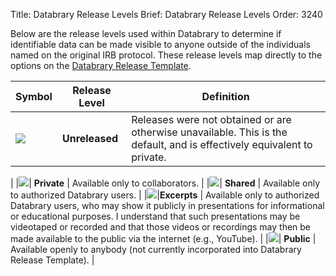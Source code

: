 Title: Databrary Release Levels
Brief: Databrary Release Levels
Order: 3240

Below are the release levels used within Databrary to determine if identifiable data can be made visible to anyone outside of the individuals named on the original IRB protocol.
These release levels map directly to the options on the [Databrary Release Template](|filename|../../../policies/release-template.mdi).

|Symbol| Release Level | Definition |
|------|---------------|--------------------------------------------------------|
|<img src="https://nyu.databrary.org/web/icons/release/unknown.svg">| **Unreleased** | Releases were not obtained or are otherwise unavailable. This is the default, and is effectively equivalent to private.
|
|<img src="https://nyu.databrary.org/web/icons/release/private.svg">| **Private** | Available only to collaborators.
|
|<img src="https://nyu.databrary.org/web/icons/release/shared.svg">| **Shared** | Available only to authorized Databrary users.
|
|<img src="https://nyu.databrary.org/web/icons/release/excerpts.svg">|**Excerpts** | Available only to authorized Databrary users, who may show it publicly in presentations for informational or educational purposes. I understand that such presentations may be videotaped or recorded and that those videos or recordings may then be made available to the public via the internet (e.g., YouTube).
|
|<img src="https://nyu.databrary.org/web/icons/release/public.svg">| **Public** | Available openly to anybody (not currently incorporated into Databrary Release Template).
|

